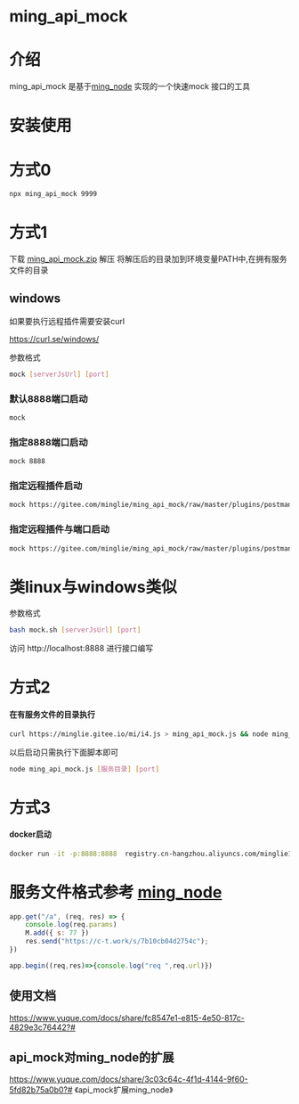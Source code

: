 # ming_api_mock

# 介绍

  ming_api_mock  是基于[ming_node](https://www.npmjs.com/package/ming_node) 实现的一个快速mock 接口的工具

# 
# 安装使用

# 方式0
``` bash
npx ming_api_mock 9999
```

# 方式1
 下载 [ming_api_mock.zip](https://ming-bucket-01.oss-cn-beijing.aliyuncs.com/soft/ming_api_mock.zip) 解压
 将解压后的目录加到环境变量PATH中,在拥有服务文件的目录
 
## windows

如果要执行远程插件需要安装curl

https://curl.se/windows/

参数格式
``` bash
mock [serverJsUrl] [port]
```
### 默认8888端口启动
``` bash
mock
```
### 指定8888端口启动
``` bash
mock 8888
```
### 指定远程插件启动
``` bash
mock https://gitee.com/minglie/ming_api_mock/raw/master/plugins/postman_server_generate/server.js
```
### 指定远程插件与端口启动
``` bash
mock https://gitee.com/minglie/ming_api_mock/raw/master/plugins/postman_server_generate/server.js 8888
```

# 类linux与windows类似

参数格式
``` bash
bash mock.sh [serverJsUrl] [port]
```


 
访问 http://localhost:8888 进行接口编写


# 方式2  

#### 在有服务文件的目录执行
``` bash
curl https://minglie.gitee.io/mi/i4.js > ming_api_mock.js && node ming_api_mock.js
```

以后启动只需执行下面脚本即可

``` bash
node ming_api_mock.js [服务目录] [port]
```


# 方式3
#### docker启动
``` bash
docker run -it -p:8888:8888  registry.cn-hangzhou.aliyuncs.com/minglie1/ming_api_mock:1.0
```


# 服务文件格式参考 [ming_node](https://www.yuque.com/docs/share/e1f16015-0719-4ffd-9464-a35610389153#e655a410)

``` js
app.get("/a", (req, res) => {
    console.log(req.params)
    M.add({ s: 77 })
    res.send("https://c-t.work/s/7b10cb04d2754c");
})

app.begin((req,res)=>{console.log("req ",req.url)})

```


## 使用文档
https://www.yuque.com/docs/share/fc8547e1-e815-4e50-817c-4829e3c76442?#
## api_mock对ming_node的扩展
https://www.yuque.com/docs/share/3c03c64c-4f1d-4144-9f60-5fd82b75a0b0?# 《api_mock扩展ming_node》

